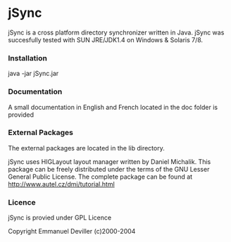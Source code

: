 # jSync 

jSync is a cross platform directory synchronizer written in Java.
jSync was succesfully tested with SUN JRE/JDK1.4 on Windows & Solaris 7/8.

### Installation

java -jar jSync.jar

### Documentation

A small documentation in English and French located in the doc folder is provided 

### External Packages

The external packages are located in the lib directory.

jSync uses HIGLayout layout manager written by Daniel Michalik. This package 
can be freely distributed under the terms of the GNU Lesser General Public 
License. The complete package can be found at 
<http://www.autel.cz/dmi/tutorial.html>


### Licence

jSync is provied under GPL Licence

Copyright Emmanuel Deviller (c)2000-2004




